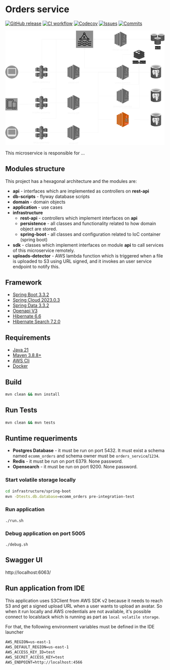 
# Orders service #

[![GitHub release](https://img.shields.io/github/release/sjexpos/ecomm-orders-service.svg?style=plastic)](https://github.com/sjexpos/ecomm-orders-service/releases/latest)
[![CI workflow](https://img.shields.io/github/actions/workflow/status/sjexpos/ecomm-orders-service/ci.yaml?branch=main&label=ci&logo=github&style=plastic)](https://github.com/sjexpos/ecomm-orders-service/actions?workflow=CI)
[![Codecov](https://img.shields.io/codecov/c/github/sjexpos/ecomm-orders-service?logo=codecov&style=plastic)](https://codecov.io/gh/sjexpos/ecomm-orders-service)
[![Issues](https://img.shields.io/github/issues-search/sjexpos/ecomm-orders-service?query=is%3Aopen&label=issues&style=plastic)](https://github.com/sjexpos/ecomm-orders-service/issues)
[![Commits](https://img.shields.io/github/last-commit/sjexpos/ecomm-orders-service?logo=github&style=plastic)](https://github.com/sjexpos/ecomm-orders-service/commits/)

![](docs/images/arch-orders.png)

This microservice is responsible for ...

## Modules structure ##

This project has a hexagonal architecture and the modules are:

* **api** - interfaces which are implemented as controllers on **rest-api**
* **db-scripts** - flyway database scripts
* **domain** - domain objects
* **application** - use cases
* **infrastructure**
   * **rest-api** - controllers which implement interfaces on **api**
   * **persistence** - all classes and functionality related to how domain object are stored.
   * **spring-boot** - all classes and configuration related to IoC container (spring boot)
* **sdk** - classes which implement interfaces on module **api** to call services of this microservice remotely.
* **uploads-detector** - AWS lambda function which is triggered when a file is uploaded to S3 using URL signed, and it invokes an user service endpoint to notify this.

## Framework

* [Spring Boot 3.3.2](https://spring.io/projects/spring-boot/)
* [Spring Cloud 2023.0.3](https://spring.io/projects/spring-cloud)
* [Spring Data 3.3.2](https://spring.io/projects/spring-data)
* [Openapi V3](https://swagger.io/specification/)
* [Hibernate 6.6](https://hibernate.org/orm/)
* [Hibernate Search 7.2.0](https://hibernate.org/search/)

## Requirements

* [Java 21](https://openjdk.org/install/)
* [Maven 3.8.8+](https://maven.apache.org/download.cgi)
* [AWS Cli](https://aws.amazon.com/es/cli/)
* [Docker](https://www.docker.com/)

## Build

```bash
mvn clean && mvn install
```

## Run Tests
```bash
mvn clean && mvn tests
```

## Runtime requeriments

* **Postgres Database** - it must be run on port 5432. It must exist a schema named `ecomm_orders` and schema owner must be `orders_service`/`1234`.
* **Redis** - it must be run on port 6379. None password.
* **Opensearch** - it must be run on port 9200. None password.

### Start volatile storage locally

```bash
cd infrastructure/spring-boot
mvn -Dtests.db.database=ecomm_orders pre-integration-test
```

### Run application
```
./run.sh
```

### Debug application on port 5005
```
./debug.sh
```

## Swagger UI

http://localhost:6063/


## Run application from IDE

This application uses S3Client from AWS SDK v2 because it needs to reach S3 and get a signed upload URL when a user wants to upload an avatar. So when it run locally and AWS credentials are not available, it's possible connect to localstack which is running as part as `local volatile storage`.

For that, the following environment variables must be defined in the IDE launcher
```
AWS_REGION=us-east-1
AWS_DEFAULT_REGION=us-east-1
AWS_ACCESS_KEY_ID=test
AWS_SECRET_ACCESS_KEY=test
AWS_ENDPOINT=http://localhost:4566
```
